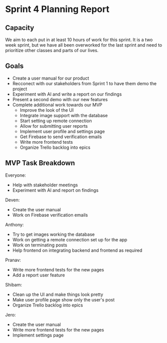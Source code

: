 # Sprint 4 Planning Report

## Capacity
We aim to each put in at least 10 hours of work for this sprint. It is a two week sprint, but we have all been overworked for the last sprint and need to prioritize other classes and parts of our lives.

## Goals
- Create a user manual for our product
- Recconect with our stakeholders from Sprint 1 to have them demo the project
- Experiment with AI and write a report on our findings
- Present a second demo with our new features
- Complete additional work towards our MVP
    - Improve the look of the UI
    - Integrate image support with the database
    - Start setting up remote connection
    - Allow for submitting user reports
    - Implement user profile and settings page
    - Get Firebase to send verification emails
    - Write more frontend tests
    - Organize Trello backlog into epics

## MVP Task Breakdown

Everyone:
- Help with stakeholder meetings
- Experiment with AI and report on findings

Deven: 
- Create the user manual
- Work on Firebase verification emails

Anthony:
- Try to get images working the database
- Work on getting a remote connection set up for the app
- Work on terminating posts
- Help frontend on integrating backend and frontend as required

Pranav:
- Write more frontend tests for the new pages
- Add a report user feature

Shibam:
- Clean up the UI and make things look pretty
- Make user profile page show only the user's post
- Organize Trello backlog into epics

Jero:
- Create the user manual
- Write more frontend tests for the new pages
- Implement settings page


